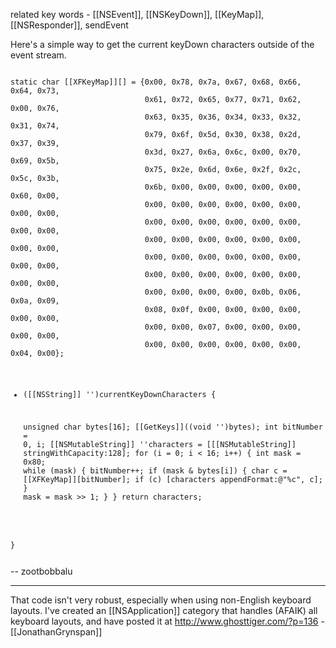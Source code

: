 related key words - [[NSEvent]], [[NSKeyDown]], [[KeyMap]], [[NSResponder]], sendEvent

Here's a simple way to get the current keyDown characters outside of the event stream. 

<code>
static char [[XFKeyMap]][] = {0x00, 0x78, 0x7a, 0x67, 0x68, 0x66, 0x64, 0x73, 
                              0x61, 0x72, 0x65, 0x77, 0x71, 0x62, 0x00, 0x76, 
                              0x63, 0x35, 0x36, 0x34, 0x33, 0x32, 0x31, 0x74, 
                              0x79, 0x6f, 0x5d, 0x30, 0x38, 0x2d, 0x37, 0x39, 
                              0x3d, 0x27, 0x6a, 0x6c, 0x00, 0x70, 0x69, 0x5b, 
                              0x75, 0x2e, 0x6d, 0x6e, 0x2f, 0x2c, 0x5c, 0x3b, 
                              0x6b, 0x00, 0x00, 0x00, 0x00, 0x00, 0x60, 0x00, 
                              0x00, 0x00, 0x00, 0x00, 0x00, 0x00, 0x00, 0x00, 
                              0x00, 0x00, 0x00, 0x00, 0x00, 0x00, 0x00, 0x00, 
                              0x00, 0x00, 0x00, 0x00, 0x00, 0x00, 0x00, 0x00, 
                              0x00, 0x00, 0x00, 0x00, 0x00, 0x00, 0x00, 0x00, 
                              0x00, 0x00, 0x00, 0x00, 0x00, 0x00, 0x00, 0x00, 
                              0x00, 0x00, 0x00, 0x00, 0x0b, 0x06, 0x0a, 0x09, 
                              0x08, 0x0f, 0x00, 0x00, 0x00, 0x00, 0x00, 0x00, 
                              0x00, 0x00, 0x07, 0x00, 0x00, 0x00, 0x00, 0x00, 
                              0x00, 0x00, 0x00, 0x00, 0x00, 0x00, 0x04, 0x00};

- ([[NSString]] '')currentKeyDownCharacters {
	
	unsigned char bytes[16];
	[[GetKeys]]((void '')bytes);
	int bitNumber = 0, i;
	[[NSMutableString]] ''characters = [[[NSMutableString]] stringWithCapacity:128];
	for (i = 0; i < 16; i++) {
		int mask = 0x80;
		while (mask) {
			bitNumber++;
			if (mask & bytes[i]) {
				char c = [[XFKeyMap]][bitNumber];
				if (c) [characters appendFormat:@"%c", c];
			}
			mask = mask >> 1;
		}
	}
	return characters;
	
}

</code>
-- zootbobbalu

----

That code isn't very robust, especially when using non-English keyboard layouts. I've created an [[NSApplication]] category that handles (AFAIK) all keyboard layouts, and have posted it at http://www.ghosttiger.com/?p=136 - [[JonathanGrynspan]]